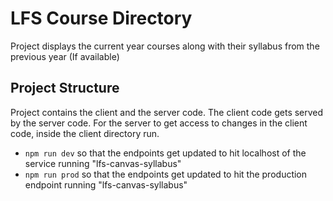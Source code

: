 # LFS Course Directory

Project displays the current year courses along with their syllabus from the previous year (If available)

## Project Structure
Project contains the client and the server code. The client code gets served by the server code. For the server to get access to changes in the client code, inside the client directory run.

* `npm run dev` so that the endpoints get updated to hit localhost of the service running "lfs-canvas-syllabus"
* `npm run prod` so that the endpoints get updated to hit the production endpoint running "lfs-canvas-syllabus"
